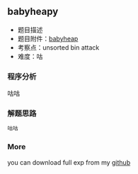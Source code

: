 
## babyheapy
- 题目描述
- 题目附件：[babyheap](https://cdn.jsdelivr.net/gh/TaQini/ctf@master/unctf2020/pwn/babyheap/babyheap)
- 考察点：unsorted bin attack
- 难度：咕

### 程序分析
咕咕

### 解题思路
``` python
咕咕
```

### More

you can download full exp from my [github](https://github.com/TaQini/ctf/tree/master/unctf2020/pwn/babyheap) 

